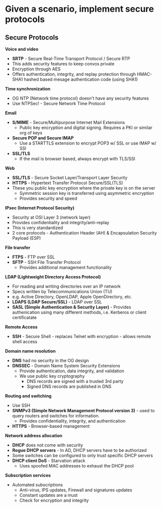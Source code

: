 # Given a scenario, implement secure protocols

## Secure Protocols
 **Voice and video**
 - **SRTP** - Secure Real-Time Transport Protocol / Secure RTP
 - This adds security features to keep convos private
 - Encryption through AES 
 - Offers authentication, integrity, and replay protection through HMAC-SHA1 hashed based mesage authentication code (using SHA1)

**Time synchronization**
- OG NTP (Network time protocol)  doesn't have any security features
- Use NTPSec! - Secure Network Time Protocol

**Email**
- **S/MIME** - Secure/Multipurpose Internet Mail Extensions
	- Public key encryption and digital signing. Requires a PKI or similar org of keys
- **Secure POP and Secure IMAP**
	- Use a STARTTLS extension to encrypt POP3 w/ SSL or use IMAP w/ SSl
- **SSL/TLS**
	- If the mail is browser based, always encrypt with TLS/SSl

**Web**
- **SSL/TLS** - Secure Socket Layer/Transport Layer Security
- **HTTPS** - Hypertext Transfer Protocol Secure/SSL(TLS)
- These you public key encryption where the private key is on the server
	- Symmetric session key is transferred using asymmetric encryption
	- Provides security and speed

**IPsec (Internet Protocol Security)**
- Security at OSI Layer 3 (network layer)
- Provides confidentiality and integrity/anti-replay
- This is very standardized
- 2 core protocols - Authentication Header (AH) & Encapsulation Security Payload (ESP)

**File transfer**
- **FTPS** - FTP over SSL
- **SFTP** - SSH File Transfer Protocol
	- Provides additional management functionality

**LDAP (Lightweight Directory Access Protocol)**
- For reading and writing directories over an IP network
- Specs written by Telecommunications Union (TU)
- e.g. Active Directory, OpenLDAP, Apple OpenDirectory, etc.
- **LDAPS (LDAP Secure/SSL)** - LDAP over SSL
- **SASL (Simple Authentication & Security Layer)** - Provides authenication using many different methods, i.e. Kerberos or client certificatate

**Remote Access** 
- **SSH** - Secure Shell - replaces Telnet with encryption - allows remote shell access

**Domain name resolution**
- **DNS** had no security in the OG design
- **DNSSEC** - Domain Name System Security Extensions
	- Provide authentication, data integrity, and validation
	- We use public key cryptography 
		- DNS records are signed with a trusted 3rd party
		- Signed DNS records are published in DNS

**Routing and switching**
- Use SSH
- **SNMPv3 (Simple Network Management Protocol version 3)** - used to query routers and switches for information.
	- Provides confidentiality, integrity, and authentication
- **HTTPS** - Browser-based management

**Network address allocation**
- **DHCP** does not come with security
- **Rogue DHCP servers** - In AD, DHCP servers have to be authorized
- Some switches can be configured to only trust specific DHCP servers
- **DHCP client DoS** - Starvation attack
	- Uses spoofed MAC addresses to exhaust the DHCP pool

**Subscription services**
- Automated subscriptions
	- Anti-virus, IPS updates, Firewall and signatures updates
	- Constant updates are a must
	- Check for encryption and integrity